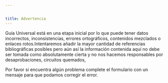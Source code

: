 ```yaml
---


title: Advertencia
---
```


Guía Universal está en una etapa inicial por lo que puede tener datos incorrectos, inconsistencias, errores ortográficos, contenidos mezclados o enlaces rotos.Intentaremos añadir la mayor cantidad de referencias bibliográficas posibles pero aún así  la información contenida aquí no debe ser tomada como absolutamente cierta y no nos hacemos responsables por desaprobaciones, circuitos quemados,

Por favor si encuentra algún problema complete el formulario con un mensaje para que podamos corregir el error.
